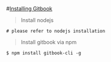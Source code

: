 #[Installing Gitbook](https://www.npmjs.com/package/gitbook)

> Install nodejs 

```
# please refer to nodejs installation
```

> Install gitbook via npm

```
$ npm install gitbook-cli -g
```
